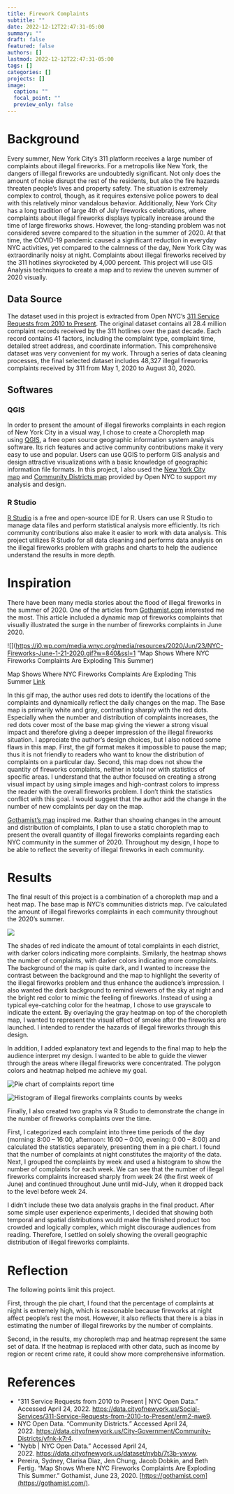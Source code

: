 ```yaml
---
title: Firework Complaints
subtitle: ""
date: 2022-12-12T22:47:31-05:00
summary: ""
draft: false
featured: false
authors: []
lastmod: 2022-12-12T22:47:31-05:00
tags: []
categories: []
projects: []
image:
  caption: ""
  focal_point: ""
  preview_only: false
---
```

# Background

Every summer, New York City’s 311 platform receives a large number of complaints about illegal fireworks. For a metropolis like New York, the dangers of illegal fireworks are undoubtedly significant. Not only does the amount of noise disrupt the rest of the residents, but also the fire hazards threaten people’s lives and property safety. The situation is extremely complex to control, though, as it requires extensive police powers to deal with this relatively minor vandalous behavior. Additionally, New York City has a long tradition of large 4th of July fireworks celebrations, where complaints about illegal fireworks displays typically increase around the time of large fireworks shows. However, the long-standing problem was not considered severe compared to the situation in the summer of 2020. At that time, the COVID-19 pandemic caused a significant reduction in everyday NYC activities, yet compared to the calmness of the day, New York City was extraordinarily noisy at night. Complaints about illegal fireworks received by the 311 hotlines skyrocketed by 4,000 percent. This project will use GIS Analysis techniques to create a map and to review the uneven summer of 2020 visually.

## Data Source

The dataset used in this project is extracted from Open NYC’s [311 Service Requests from 2010 to Present](https://data.cityofnewyork.us/Social-Services/311-Service-Requests-from-2010-to-Present/erm2-nwe9). The original dataset contains all 28.4 million complaint records received by the 311 hotlines over the past decade. Each record contains 41 factors, including the complaint type, complaint time, detailed street address, and coordinate information. This comprehensive dataset was very convenient for my work. Through a series of data cleaning processes, the final selected dataset includes 48,327 illegal fireworks complaints received by 311 from May 1, 2020 to August 30, 2020.

## Softwares

### QGIS

In order to present the amount of illegal fireworks complaints in each region of New York City in a visual way, I chose to create a Choropleth map using [QGIS](https://www.qgis.org/en/site/), a free open source geographic information system analysis software. Its rich features and active community contributions make it very easy to use and popular. Users can use QGIS to perform GIS analysis and design attractive visualizations with a basic knowledge of geographic information file formats. In this project, I also used the [New York City map](https://data.cityofnewyork.us/dataset/nybb/7t3b-ywvw) and [Community Districts map](https://data.cityofnewyork.us/City-Government/Community-Districts/yfnk-k7r4) provided by Open NYC to support my analysis and design.

### R Studio

[R Studio](https://www.rstudio.com/) is a free and open-source IDE for R. Users can use R Studio to manage data files and perform statistical analysis more efficiently. Its rich community contributions also make it easier to work with data analysis. This project utilizes R Studio for all data cleaning and performs data analysis on the illegal fireworks problem with graphs and charts to help the audience understand the results in more depth.

# Inspiration

There have been many media stories about the flood of illegal fireworks in the summer of 2020. One of the articles from [Gothamist.com](https://gothamist.com/news/map-shows-where-fireworks-complaints-are-exploding-summer) interested me the most. This article included a dynamic map of fireworks complaints that visually illustrated the surge in the number of fireworks complaints in June 2020.

![](https://i0.wp.com/media.wnyc.org/media/resources/2020/Jun/23/NYC-Fireworks-June-1-21-2020.gif?w=840&ssl=1 "Map Shows Where NYC Fireworks Complaints Are Exploding This Summer)

Map Shows Where NYC Fireworks Complaints Are Exploding This Summer [Link](https://gothamist.com/news/map-shows-where-fireworks-complaints-are-exploding-summer)

In this gif map, the author uses red dots to identify the locations of the complaints and dynamically reflect the daily changes on the map. The Base map is primarily white and gray, contrasting sharply with the red dots. Especially when the number and distribution of complaints increases, the red dots cover most of the base map giving the viewer a strong visual impact and therefore giving a deeper impression of the illegal fireworks situation. I appreciate the author’s design choices, but I also noticed some flaws in this map. First, the gif format makes it impossible to pause the map; thus it is not friendly to readers who want to know the distribution of complaints on a particular day. Second, this map does not show the quantity of fireworks complaints, neither in total nor with statistics of specific areas. I understand that the author focused on creating a strong visual impact by using simple images and high-contrast colors to impress the reader with the overall fireworks problem. I don’t think the statistics conflict with this goal. I would suggest that the author add the change in the number of new complaints per day on the map.

[Gothamist’s map](https://gothamist.com/news/map-shows-where-fireworks-complaints-are-exploding-summer) inspired me. Rather than showing changes in the amount and distribution of complaints, I plan to use a static choropleth map to present the overall quantity of illegal fireworks complaints regarding each NYC community in the summer of 2020. Throughout my design, I hope to be able to reflect the severity of illegal fireworks in each community.

# Results

The final result of this project is a combination of a choropleth map and a heat map. The base map is NYC’s communities districts map. I’ve calculated the amount of illegal fireworks complaints in each community throughout the 2020’s summer.

![](https://i0.wp.com/studentwork.prattsi.org/infovis/wp-content/uploads/sites/3/2022/05/311_firework-768x1024.png?resize=768%2C1024&ssl=1)

The shades of red indicate the amount of total complaints in each district, with darker colors indicating more complaints. Similarly, the heatmap shows the number of complaints, with darker colors indicating more complaints. The background of the map is quite dark, and I wanted to increase the contrast between the background and the map to highlight the severity of the illegal fireworks problem and thus enhance the audience’s impression. I also wanted the dark background to remind viewers of the sky at night and the bright red color to mimic the feeling of fireworks. Instead of using a typical eye-catching color for the heatmap, I chose to use grayscale to indicate the extent. By overlaying the gray heatmap on top of the choropleth map, I wanted to represent the visual effect of smoke after the fireworks are launched. I intended to render the hazards of illegal fireworks through this design.

In addition, I added explanatory text and legends to the final map to help the audience interpret my design. I wanted to be able to guide the viewer through the areas where illegal fireworks were concentrated. The polygon colors and heatmap helped me achieve my goal.

![](https://i0.wp.com/studentwork.prattsi.org/infovis/wp-content/uploads/sites/3/2022/05/timePie-1024x807.png?resize=840%2C662&ssl=1 "Pie chart of complaints report time")



![](https://i0.wp.com/studentwork.prattsi.org/infovis/wp-content/uploads/sites/3/2022/05/cntWeek-1024x807.png?resize=840%2C662&ssl=1 "Histogram of illegal fireworks complaints counts by weeks")



Finally, I also created two graphs via R Studio to demonstrate the change in the number of fireworks complaints over the time.

First, I categorized each complaint into three time periods of the day (morning: 8:00 – 16:00, afternoon: 16:00 – 0:00, evening: 0:00 – 8:00) and calculated the statistics separately, presenting them in a pie chart. I found that the number of complaints at night constitutes the majority of the data. Next, I grouped the complaints by week and used a histogram to show the number of complaints for each week. We can see that the number of illegal fireworks complaints increased sharply from week 24 (the first week of June) and continued throughout June until mid-July, when it dropped back to the level before week 24.

I didn’t include these two data analysis graphs in the final product. After some simple user experience experiments, I decided that showing both temporal and spatial distributions would make the finished product too crowded and logically complex, which might discourage audiences from reading. Therefore, I settled on solely showing the overall geographic distribution of illegal fireworks complaints.

# Reflection

The following points limit this project.

First, through the pie chart, I found that the percentage of complaints at night is extremely high, which is reasonable because fireworks at night affect people’s rest the most. However, it also reflects that there is a bias in estimating the number of illegal fireworks by the number of complaints.

Second, in the results, my choropleth map and heatmap represent the same set of data. If the heatmap is replaced with other data, such as income by region or recent crime rate, it could show more comprehensive information.

# References

* “311 Service Requests from 2010 to Present | NYC Open Data.” Accessed April 24, 2022. <https://data.cityofnewyork.us/Social-Services/311-Service-Requests-from-2010-to-Present/erm2-nwe9>.
* NYC Open Data. “Community Districts.” Accessed April 24, 2022. <https://data.cityofnewyork.us/City-Government/Community-Districts/yfnk-k7r4>.
* “Nybb | NYC Open Data.” Accessed April 24, 2022. <https://data.cityofnewyork.us/dataset/nybb/7t3b-ywvw>.
* Pereira, Sydney, Clarisa Diaz, Jen Chung, Jacob Dobkin, and Beth Fertig. “Map Shows Where NYC Fireworks Complaints Are Exploding This Summer.” Gothamist, June 23, 2020. [https://gothamist.com](https://gothamist.com/).